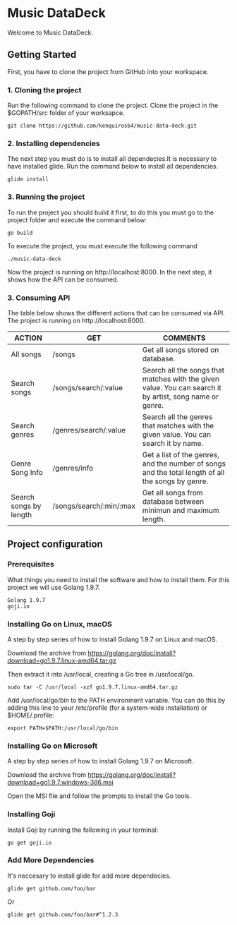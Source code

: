 # Music DataDeck

Welcome to Music DataDeck. 

## Getting Started

First, you have to clone the project from GitHub into your workspace.

### 1. Cloning the project

Run the following command to clone the project. Clone the project in the $GOPATH/src folder of your worksapce.

```
git clone https://github.com/kenquiros64/music-data-deck.git
```

### 2. Installing dependencies

The next step you must do is to install all dependecies.It is necessary to have installed glide. Run the command below to install all dependencies.

```
glide install
```

### 3. Running the project

To run the project you should build it first, to do this you must go to the project folder and execute the command below:

```
go build
```

To execute the project, you must execute the following command

```
./music-data-deck
```

Now the project is running on http://localhost:8000. In the next step, it shows how the API can be consumed.

### 3. Consuming API

The table below shows the different actions that can be consumed via API. The project is running on http://localhost:8000.

| ACTION                 | GET                     | COMMENTS                                                                                                |
| ---------------------- | ----------------------- | ------------------------------------------------------------------------------------------------------- |
| All songs              | /songs                  | Get all songs stored on database.                                                                       |
| Search songs           | /songs/search/:value    | Search all the songs that matches with the given value. You can search it by artist, song name or genre.|
| Search genres          | /genres/search/:value   | Search all the genres that matches with the given value. You can search it by name.                     |
| Genre Song Info        | /genres/info            | Get a list of the genres, and the number of songs and the total length of all the songs by genre.       |
| Search songs by length | /songs/search/:min/:max | Get all songs from database between minimun and maximum length.                                         |


## Project configuration

### Prerequisites

What things you need to install the software and how to install them. For this project we will use Golang 1.9.7.

```
Golang 1.9.7
goji.io
```

### Installing Go on Linux, macOS

A step by step series of how to install Golang 1.9.7 on Linux and macOS.

Download the archive from https://golang.org/doc/install?download=go1.9.7.linux-amd64.tar.gz

Then extract it into /usr/local, creating a Go tree in /usr/local/go.

```
sudo tar -C /usr/local -xzf go1.9.7.linux-amd64.tar.gz
```

Add /usr/local/go/bin to the PATH environment variable. You can do this by adding this line to your /etc/profile (for a system-wide installation) or $HOME/.profile:

```
export PATH=$PATH:/usr/local/go/bin
```

### Installing Go on Microsoft

A step by step series of how to install Golang 1.9.7 on Microsoft.

Download the archive from https://golang.org/doc/install?download=go1.9.7.windows-386.msi

Open the MSI file and follow the prompts to install the Go tools.

### Installing Goji

Install Goji by running the following in your terminal:

```
go get goji.io
```

### Add More Dependencies 

It's neccesary to install glide for add more dependecies.

```
glide get github.com/foo/bar
```

Or

```
glide get github.com/foo/bar#^1.2.3
```


